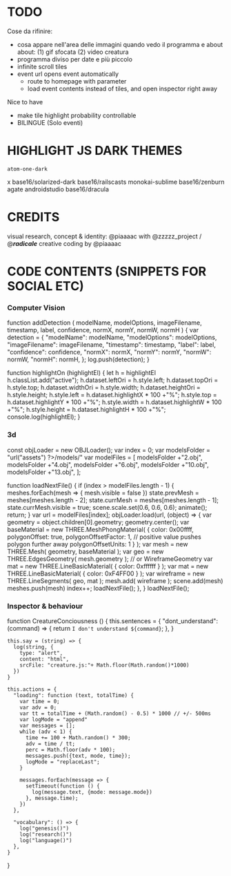 
# TODO

Cose da rifinire:
- cosa appare nell'area delle immagini quando vedo il programma e about
  about: (1) gif sfocata
         (2) video creatura
- programma diviso per date e più piccolo
- infinite scroll tiles
- event url opens event automatically
  - route to homepage with parameter
  - load event contents instead of tiles, and open inspector right away

Nice to have
- make tile highlight probability controllable
- BILINGUE (Solo eventi)


# HIGHLIGHT JS DARK THEMES

    atom-one-dark
x   base16/solarized-dark
    base16/railscasts
    monokai-sublime
    base16/zenburn
    agate
    androidstudio
    base16/dracula


# CREDITS

visual research, concept & identity: @piaaaac with @zzzzz_project / @___radicale___
creative coding by @piaaaac


# CODE CONTENTS (SNIPPETS FOR SOCIAL ETC)

  ### Computer Vision 

  function addDetection (
    modelName, 
    modelOptions, 
    imageFilename, 
    timestamp, 
    label, 
    confidence, 
    normX, 
    normY, 
    normW, 
    normH
  ) {
    var detection = {
      "modelName": modelName,
      "modelOptions": modelOptions,
      "imageFilename": imageFilename,
      "timestamp": timestamp,
      "label": label,
      "confidence": confidence,
      "normX": normX,
      "normY": normY,
      "normW": normW,
      "normH": normH,
    };
    log.push(detection);
  }

  function highlightOn (highlightEl) {
    let h = highlightEl
    h.classList.add("active");
    h.dataset.leftOri = h.style.left;
    h.dataset.topOri = h.style.top;
    h.dataset.widthOri = h.style.width;
    h.dataset.heightOri = h.style.height;
    h.style.left = h.dataset.highlightX * 100 +"%";
    h.style.top = h.dataset.highlightY * 100 +"%";
    h.style.width = h.dataset.highlightW * 100 +"%";
    h.style.height = h.dataset.highlightH * 100 +"%";
    console.log(highlightEl);
  }

  ### 3d

  const objLoader = new OBJLoader();
  var index = 0;
  var modelsFolder = "<?= $kirby->url("assets") ?>/models/"
  var modelFiles = [
    modelsFolder +"2.obj",
    modelsFolder +"4.obj", 
    modelsFolder +"6.obj", 
    modelsFolder +"10.obj", 
    modelsFolder +"13.obj", 
  ];

  function loadNextFile() {
    if (index > modelFiles.length - 1) {
      meshes.forEach(mesh => {
        mesh.visible = false
      })
      state.prevMesh = meshes[meshes.length - 2];
      state.currMesh = meshes[meshes.length - 1];
      state.currMesh.visible = true;
      scene.scale.set(0.6, 0.6, 0.6);
      animate();
      return;
    }
    var url = modelFiles[index];
    objLoader.load(url, (object) => {
      var geometry = object.children[0].geometry;
      geometry.center();
      var baseMaterial = new THREE.MeshPhongMaterial( {
          color: 0x00ffff,
          polygonOffset: true,
          polygonOffsetFactor: 1, // positive value pushes polygon further away
          polygonOffsetUnits: 1
      } );
      var mesh = new THREE.Mesh( geometry, baseMaterial );
      var geo = new THREE.EdgesGeometry( mesh.geometry ); // or WireframeGeometry
      var mat = new THREE.LineBasicMaterial( { color: 0xffffff } );
      var mat = new THREE.LineBasicMaterial( { color: 0xF4FF00 } );
      var wireframe = new THREE.LineSegments( geo, mat );
      mesh.add( wireframe );
      scene.add(mesh)
      meshes.push(mesh)
      index++;
      loadNextFile();
    },
  }
  loadNextFile();

  ### Inspector & behaviour

  function CreatureConciousness () {
    this.sentences = {
      "dont_understand": (command) => {
        return `I don't understand ${command}`;
      },
    }

    this.say = (string) => {
      log(string, {
        type: "alert",
        content: "html",
        srcFile: "creature.js:"+ Math.floor(Math.random()*1000)
      })
    }

    this.actions = {
      "loading": function (text, totalTime) {
        var time = 0;
        var adv = 0;
        var tt = totalTime + (Math.random() - 0.5) * 1000 // +/- 500ms
        var logMode = "append"
        var messages = [];
        while (adv < 1) {
          time += 100 + Math.random() * 300;
          adv = time / tt;
          perc = Math.floor(adv * 100);
          messages.push({text, mode, time});
          logMode = "replaceLast";
        }

        messages.forEach(message => {
          setTimeout(function () {
            log(message.text, {mode: message.mode})
          }, message.time);
        })
      },

      "vocabulary": () => {
        log("genesis()")
        log("research()")
        log("language()")
      },
    }
  }
